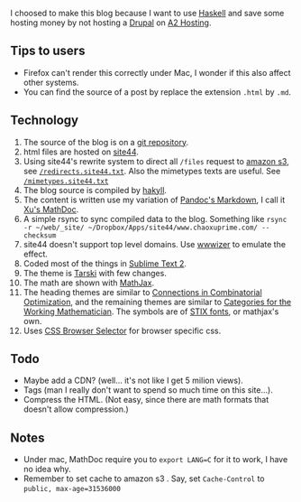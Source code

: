 I choosed to make this blog because I want to use [Haskell](http://www.haskell.org/) and save some hosting money by not hosting a [Drupal](http://drupal.org/) on [A2 Hosting](http://www.a2hosting.com/).

## Tips to users

- Firefox can't render this correctly under Mac, I wonder if this also affect other systems.
- You can find the source of a post by replace the extension `.html` by `.md`.

## Technology

1.  The source of the blog is on a [git repository](https://github.com/Mgccl/blog). 
2.  html files are hosted on [site44](http://http://www.site44.com/). 
3.  Using site44's rewrite system to direct all `/files` request to [amazon s3](http://aws.amazon.com/s3/), see [`/redirects.site44.txt`](/redirects.site44.txt). Also the mimetypes texts are useful. See [`/mimetypes.site44.txt`](/mimetypes.site44.txt)
4.  The blog source is compiled by [hakyll](http://jaspervdj.be/hakyll/).
5.  The content is written use my variation of [Pandoc's Markdown](http://johnmacfarlane.net/pandoc/README.html#pandocs-markdown), I call it [Xu's MathDoc](https://github.com/Mgccl/blog/blob/master/mathdoc.hs).
6.  A simple rsync to sync compiled data to the blog. Something like `rsync -r ~/web/_site/ ~/Dropbox/Apps/site44/www.chaoxuprime.com/ --checksum`
7.  site44 doesn't support top level domains. Use [wwwizer](http://wwwizer.com/naked-domain-redirect) to emulate the effect.
8.  Coded most of the things in [Sublime Text 2](http://www.sublimetext.com/2).
9.  The theme is [Tarski](http://tarskitheme.com/) with few changes.
10. The math are shown with [MathJax](http://www.mathjax.org).
11. The heading themes are similar to [Connections in Combinatorial Optimization](http://www.amazon.com/gp/product/0199205272/ref=as_li_ss_tl?ie=UTF8&camp=1789&creative=390957&creativeASIN=0199205272&linkCode=as2&tag=fighterempire-20), and the remaining themes are similar to [Categories for the Working Mathematician](http://www.amazon.com/gp/product/0387984038/ref=as_li_ss_tl?ie=UTF8&camp=1789&creative=390957&creativeASIN=0387984038&linkCode=as2&tag=fighterempire-20). The symbols are of [STIX fonts](http://www.stixfonts.org/), or mathjax's own.
12. Uses [CSS Browser Selector](http://rafael.adm.br/css_browser_selector/) for browser specific css.

## Todo

- Maybe add a CDN? (well... it's not like I get 5 milion views).
- Tags (man I really don't want to spend so much time on this site...).
- Compress the HTML. (Not easy, since there are math formats that doesn't allow compression.)

## Notes

- Under mac, MathDoc require you to `export LANG=C` for it to work, I have no idea why.
- Remember to set cache to amazon s3 . Say, set `Cache-Control` to `public, max-age=31536000`